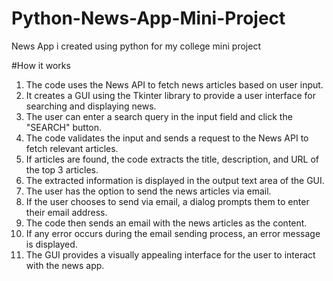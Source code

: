 # Python-News-App-Mini-Project
News App i created using python for my college mini project

#How it works

1. The code uses the News API to fetch news articles based on user input.
2. It creates a GUI using the Tkinter library to provide a user interface for searching and displaying news.
3. The user can enter a search query in the input field and click the "SEARCH" button.
4. The code validates the input and sends a request to the News API to fetch relevant articles.
5. If articles are found, the code extracts the title, description, and URL of the top 3 articles.
6. The extracted information is displayed in the output text area of the GUI.
7. The user has the option to send the news articles via email.
8. If the user chooses to send via email, a dialog prompts them to enter their email address.
9. The code then sends an email with the news articles as the content.
10. If any error occurs during the email sending process, an error message is displayed.
11. The GUI provides a visually appealing interface for the user to interact with the news app.
